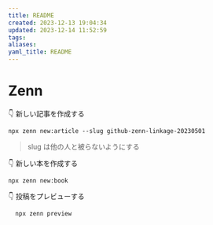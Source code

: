 ```yaml
---
title: README
created: 2023-12-13 19:04:34
updated: 2023-12-14 11:52:59
tags: 
aliases: 
yaml_title: README
---
```

# Zenn

👇 新しい記事を作成する

```shell
npx zenn new:article --slug github-zenn-linkage-20230501
```
> slug は他の人と被らないようにする

👇 新しい本を作成する

```shell
npx zenn new:book
```

👇 投稿をプレビューする

```shell
  npx zenn preview
```
